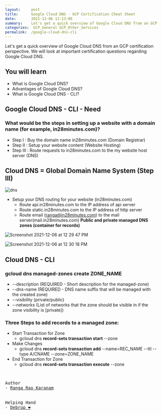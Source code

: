 ```yaml
---
layout:     post
title:      Google Cloud DNS - GCP Certification Cheat Sheet
date:       2021-12-06 11:13:00
summary:    Let's get a quick overview of Google Cloud DNS from an GCP certification perspective. We will look at important certification questions regarding Google Cloud DNS.
categories:  GCP_General GCP_Other_Services
permalink:  /google-cloud-dns-cli
---
```


Let's get a quick overview of Google Cloud DNS from an GCP certification perspective. We will look at important certification questions regarding Google Cloud DNS.

## You will learn
- What is Google Cloud DNS?
- Advantages of Google Cloud DNS?
- What is Google Cloud DNS - CLI?

## Google Cloud DNS - CLI - Need

### What would be the steps in setting up a website with a domain name (for example, in28minutes.com)?
- Step I : Buy the domain name in28minutes.com (Domain Registrar)
- Step II : Setup your website content (Website Hosting)
- Step III : Route requests to in28minutes.com to the my website host server (DNS)

## Cloud DNS = Global Domain Name System (Step III)
![dns](https://user-images.githubusercontent.com/57451228/144802720-8d5f1ff8-db0d-44c5-a071-6753209b168b.png)

 - Setup your DNS routing for your website (in28minutes.com)
    - Route api.in28minutes.com to the IP address of api server
    - Route static.in28minutes.com to the IP address of http server
    - Route email (ranga@in28minutes.com) to the mail server(mail.in28minutes.com)
**Public and private managed DNS zones (container for records)**

![Screenshot 2021-12-06 at 12 29 47 PM](https://user-images.githubusercontent.com/57451228/144802315-cb848409-48f1-4301-ab5e-b0a307c5ec3c.png)

![Screenshot 2021-12-06 at 12 30 18 PM](https://user-images.githubusercontent.com/57451228/144802332-e23e47dc-b06b-4390-9163-3d20809a0beb.png)

## Cloud DNS - CLI

### gcloud dns managed-zones create ZONE_NAME
- --description (REQUIRED - Short description for the managed-zone)
- --dns-name (REQUIRED - DNS name suffix that will be managed with the created zone)
- --visibility (private/public)
- --networks (List of networks that the zone should be visible in if the zone visibility is [private])
 
### Three Steps to add records to a managed zone:
- Start Transaction for Zone
  - gcloud dns **record-sets transaction start** --zone
- Make Changes
  - gcloud dns **record-sets transaction add** --name=REC_NAME --ttl --type A/CNAME --zone=ZONE_NAME
- End Transaction for Zone
  - gcloud dns **record-sets transaction execute** --zone

<BR/>


<pre>
Author
- <a href="https://www.linkedin.com/in/rangakaranam/">Ranga Rao Karanam</a>
<br/>
Helping Hand
- <a href="https://www.linkedin.com/in/debrup-365/">Debrup ❤️</a>
</pre>
